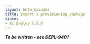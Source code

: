 ```yaml
---
layout: beta-noindex
title: Import a provisioning package
since:
- XL Deploy 5.5.0
---
```


***To be written - see DEPL-9401***
